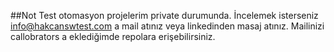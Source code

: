 ##Not
Test otomasyon projelerim private durumunda. İncelemek isterseniz info@hakcanswtest.com a mail atınız veya linkedinden masaj atınız. Mailinizi callobrators a eklediğimde repolara erişebilirsiniz.
